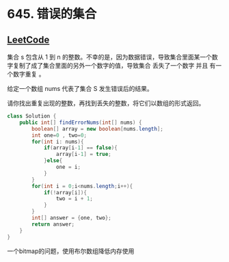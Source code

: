 # 645. 错误的集合

## [LeetCode](https://leetcode-cn.com/problems/set-mismatch/)

集合 s 包含从 1 到 n 的整数。不幸的是，因为数据错误，导致集合里面某一个数字复制了成了集合里面的另外一个数字的值，导致集合 丢失了一个数字 并且 有一个数字重复 。

给定一个数组 nums 代表了集合 S 发生错误后的结果。

请你找出重复出现的整数，再找到丢失的整数，将它们以数组的形式返回。

```java
class Solution {
    public int[] findErrorNums(int[] nums) {
        boolean[] array = new boolean[nums.length];
        int one=0 , two=0;
        for(int i: nums){
            if(array[i-1] == false){
                array[i-1] = true;
            }else{
                one = i;
            }
        }
        for(int i = 0;i<nums.length;i++){
            if(!array[i]){
                two = i + 1;
            }
        }
        int[] answer = {one, two};
        return answer;
    }
}
```

一个bitmap的问题，使用布尔数组降低内存使用